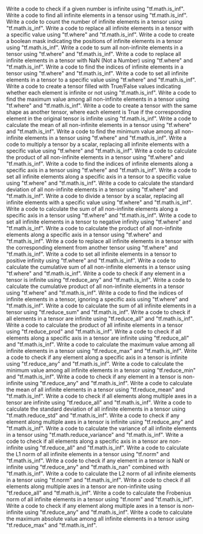 Write a code to check if a given number is infinite using "tf.math.is_inf".
Write a code to find all infinite elements in a tensor using "tf.math.is_inf".
Write a code to count the number of infinite elements in a tensor using "tf.math.is_inf".
Write a code to replace all infinite elements in a tensor with a specific value using "tf.where" and "tf.math.is_inf".
Write a code to create a boolean mask indicating the positions of infinite elements in a tensor using "tf.math.is_inf".
Write a code to sum all non-infinite elements in a tensor using "tf.where" and "tf.math.is_inf".
Write a code to replace all infinite elements in a tensor with NaN (Not a Number) using "tf.where" and "tf.math.is_inf".
Write a code to find the indices of infinite elements in a tensor using "tf.where" and "tf.math.is_inf".
Write a code to set all infinite elements in a tensor to a specific value using "tf.where" and "tf.math.is_inf".
Write a code to create a tensor filled with True/False values indicating whether each element is infinite or not using "tf.math.is_inf".
Write a code to find the maximum value among all non-infinite elements in a tensor using "tf.where" and "tf.math.is_inf".
Write a code to create a tensor with the same shape as another tensor, where each element is True if the corresponding element in the original tensor is infinite using "tf.math.is_inf".
Write a code to calculate the mean of all non-infinite elements in a tensor using "tf.where" and "tf.math.is_inf".
Write a code to find the minimum value among all non-infinite elements in a tensor using "tf.where" and "tf.math.is_inf".
Write a code to multiply a tensor by a scalar, replacing all infinite elements with a specific value using "tf.where" and "tf.math.is_inf".
Write a code to calculate the product of all non-infinite elements in a tensor using "tf.where" and "tf.math.is_inf".
Write a code to find the indices of infinite elements along a specific axis in a tensor using "tf.where" and "tf.math.is_inf".
Write a code to set all infinite elements along a specific axis in a tensor to a specific value using "tf.where" and "tf.math.is_inf".
Write a code to calculate the standard deviation of all non-infinite elements in a tensor using "tf.where" and "tf.math.is_inf".
Write a code to divide a tensor by a scalar, replacing all infinite elements with a specific value using "tf.where" and "tf.math.is_inf".
Write a code to calculate the sum of all non-infinite elements along a specific axis in a tensor using "tf.where" and "tf.math.is_inf".
Write a code to set all infinite elements in a tensor to negative infinity using "tf.where" and "tf.math.is_inf".
Write a code to calculate the product of all non-infinite elements along a specific axis in a tensor using "tf.where" and "tf.math.is_inf".
Write a code to replace all infinite elements in a tensor with the corresponding element from another tensor using "tf.where" and "tf.math.is_inf".
Write a code to set all infinite elements in a tensor to positive infinity using "tf.where" and "tf.math.is_inf".
Write a code to calculate the cumulative sum of all non-infinite elements in a tensor using "tf.where" and "tf.math.is_inf".
Write a code to check if any element in a tensor is infinite using "tf.reduce_any" and "tf.math.is_inf".
Write a code to calculate the cumulative product of all non-infinite elements in a tensor using "tf.where" and "tf.math.is_inf".
Write a code to find the indices of infinite elements in a tensor, ignoring a specific axis using "tf.where" and "tf.math.is_inf".
Write a code to calculate the sum of all infinite elements in a tensor using "tf.reduce_sum" and "tf.math.is_inf".
Write a code to check if all elements in a tensor are infinite using "tf.reduce_all" and "tf.math.is_inf".
Write a code to calculate the product of all infinite elements in a tensor using "tf.reduce_prod" and "tf.math.is_inf".
Write a code to check if all elements along a specific axis in a tensor are infinite using "tf.reduce_all" and "tf.math.is_inf".
Write a code to calculate the maximum value among all infinite elements in a tensor using "tf.reduce_max" and "tf.math.is_inf".
Write a code to check if any element along a specific axis in a tensor is infinite using "tf.reduce_any" and "tf.math.is_inf".
Write a code to calculate the minimum value among all infinite elements in a tensor using "tf.reduce_min" and "tf.math.is_inf".
Write a code to check if any element in a tensor is non-infinite using "tf.reduce_any" and "tf.math.is_inf".
Write a code to calculate the mean of all infinite elements in a tensor using "tf.reduce_mean" and "tf.math.is_inf".
Write a code to check if all elements along multiple axes in a tensor are infinite using "tf.reduce_all" and "tf.math.is_inf".
Write a code to calculate the standard deviation of all infinite elements in a tensor using "tf.math.reduce_std" and "tf.math.is_inf".
Write a code to check if any element along multiple axes in a tensor is infinite using "tf.reduce_any" and "tf.math.is_inf".
Write a code to calculate the variance of all infinite elements in a tensor using "tf.math.reduce_variance" and "tf.math.is_inf".
Write a code to check if all elements along a specific axis in a tensor are non-infinite using "tf.reduce_all" and "tf.math.is_inf".
Write a code to calculate the L1 norm of all infinite elements in a tensor using "tf.norm" and "tf.math.is_inf".
Write a code to check if any element in a tensor is NaN or infinite using "tf.reduce_any" and "tf.math.is_nan" combined with "tf.math.is_inf".
Write a code to calculate the L2 norm of all infinite elements in a tensor using "tf.norm" and "tf.math.is_inf".
Write a code to check if all elements along multiple axes in a tensor are non-infinite using "tf.reduce_all" and "tf.math.is_inf".
Write a code to calculate the Frobenius norm of all infinite elements in a tensor using "tf.norm" and "tf.math.is_inf".
Write a code to check if any element along multiple axes in a tensor is non-infinite using "tf.reduce_any" and "tf.math.is_inf".
Write a code to calculate the maximum absolute value among all infinite elements in a tensor using "tf.reduce_max" and "tf.math.is_inf".